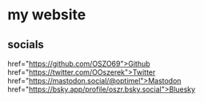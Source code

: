 <html>
 <title>oszr</title>
<body>
<h1>my website</h1>
<h2>socials</h2>

<a> href="https://github.com/OSZO69">Github</a>
<a> href="https://twitter.com/OOszerek">Twitter</a>
<a> href="https://mastodon.social/@optimel">Mastodon</a>
<a> href="https://bsky.app/profile/oszr.bsky.social">Bluesky</a>
</body>
</html>
